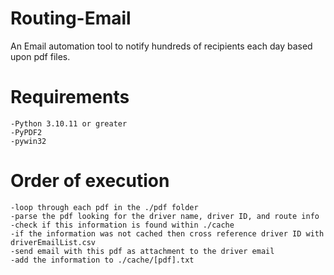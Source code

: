 # Routing-Email
An Email automation tool to notify hundreds of recipients each day based upon pdf files.

# Requirements
    -Python 3.10.11 or greater
    -PyPDF2
    -pywin32

# Order of execution
    -loop through each pdf in the ./pdf folder
    -parse the pdf looking for the driver name, driver ID, and route info
    -check if this information is found within ./cache
    -if the information was not cached then cross reference driver ID with driverEmailList.csv
    -send email with this pdf as attachment to the driver email
    -add the information to ./cache/[pdf].txt
